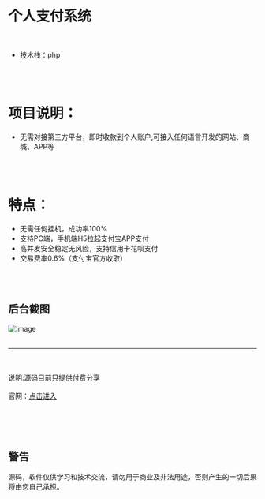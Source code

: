 # 个人支付系统
<br/>

- 技术栈：php

<br/>
<br/>

# 项目说明： 
  - 无需对接第三方平台，即时收款到个人账户,可接入任何语言开发的网站、商城、APP等

<br/>
<br/>

# 特点：
 - 无需任何挂机，成功率100%
 - 支持PC端，手机端H5拉起支付宝APP支付
 - 高并发安全稳定无风险，支持信用卡花呗支付
 - 交易费率0.6%（支付宝官方收取）

<br/>
<br/>

后台截图
--

![image](https://i.loli.net/2021/03/10/I5HqvVRlPK4nzax.png)
<br/>
<br/>
<hr/>
<br/>
<br/>
说明:源码目前只提供付费分享
<br/>
<br/>
<!-- 联系方式：<a target="_blank" href="http://apppay.xyz/qq.html">点击给我发消息</a> -->
官网：<a target="_blank" href="http://apppay.xyz/">点击进入</a> 
<br/>
<br/>
<br/>
<br/>
<br/>

警告
--
源码，软件仅供学习和技术交流，请勿用于商业及非法用途，否则产生的一切后果将由您自己承担。
<br/>
<br/>
<br/>
<br/>
<br/>
<br/>
<br/>


